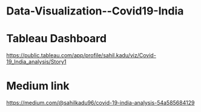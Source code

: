 # Data-Visualization--Covid19-India

# Tableau Dashboard
https://public.tableau.com/app/profile/sahil.kadu/viz/Covid-19_India_analysis/Story1

# Medium link
https://medium.com/@sahilkadu96/covid-19-india-analysis-54a585684129

